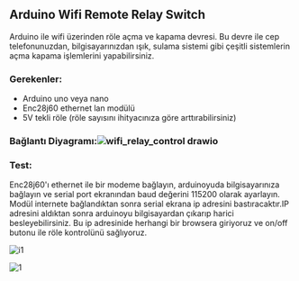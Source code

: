## Arduino Wifi Remote Relay Switch
Arduino ile wifi üzerinden röle açma ve kapama devresi. Bu devre ile cep telefonunuzdan, bilgisayarınızdan ışık, sulama sistemi gibi çeşitli sistemlerin açma kapama işlemlerini yapabilirsiniz.

### Gerekenler:
- Arduino uno veya nano
- Enc28j60 ethernet lan modülü
- 5V tekli röle (röle sayısını ihityacınıza göre arttırabilirsiniz)

###  Bağlantı Diyagramı:![wifi_relay_control drawio](https://user-images.githubusercontent.com/68166850/141258653-6f48306c-62af-4372-acf8-a303a9ea54ab.png)

### Test:

Enc28j60'ı ethernet ile bir modeme bağlayın, arduinoyuda bilgisayarınıza bağlayın ve serial port ekranından baud değerini 115200 olarak ayarlayın. Modül internete bağlandıktan sonra serial ekrana ip adresini bastıracaktır.IP adresini aldıktan sonra arduinoyu bilgisayardan çıkarıp harici besleyebilirsiniz. Bu ip adresinide herhangi bir browsera giriyoruz ve on/off butonu ile röle kontrolünü sağlıyoruz.

![i1](https://user-images.githubusercontent.com/68166850/141261155-cc3e428c-b1d7-4856-b4ac-5bad8161bbc1.jpeg)

![1](https://user-images.githubusercontent.com/68166850/141261215-eaafaa03-5aaa-4ca1-825d-fdecc32bc608.jpeg)
